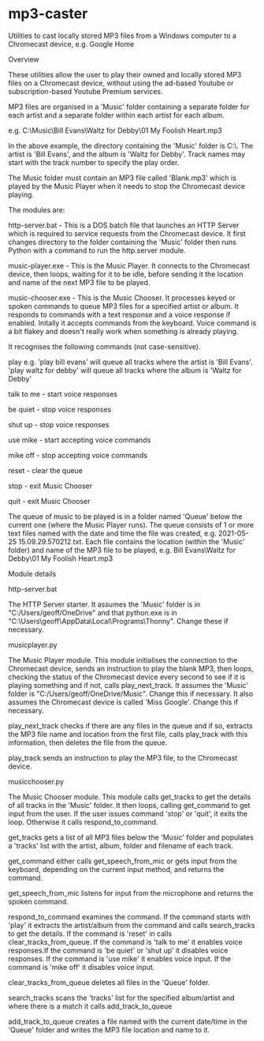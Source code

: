 # mp3-caster

Utilities to cast locally stored MP3 files from a Windows computer to a Chromecast device, e.g. Google Home

Overview

These utilities allow the user to play their owned and locally stored MP3 files on a Chromecast device, without using the ad-based Youtube or 
subscription-based Youtube Premium services. 

MP3 files are organised in a 'Music' folder containing a separate folder for each artist and a separate folder within each artist for each album.

e.g. C:\Music\Bill Evans\Waltz for Debby\01 My Foolish Heart.mp3
				
In the above example, the directory containing the 'Music' folder is C:\\. The artist is 'Bill Evans', and the album is 'Waltz for Debby'. Track names 
may start with the track number to specify the play order.

The Music folder must contain an MP3 file called 'Blank.mp3' which is played by the Music Player when it needs to stop the Chromecast device playing.

The modules are:

http-server.bat	- This is a DOS batch file that launches an HTTP Server which is required to service requests from the Chromecast device. It first changes directory to the folder containing the 'Music' folder then runs Python with a command to run the http.server module.
			
music-player.exe - This is the Music Player. It connects to the Chromecast device, then loops, waiting for it to be idle, before sending it the location and name of the next MP3 file to be played. 

music-chooser.exe - This is the Music Chooser. It processes keyed or spoken commands to queue MP3 files for a specified artist or album. It responds to commands with a text response and a voice response if enabled. Initally it accepts commands from the keyboard. Voice command is a bit flakey and doesn't really work when something is already playing.
			
It recognises the following commands (not case-sensitive). 			
			
play		e.g. 'play bill evans' will queue all tracks where the artist is 'Bill Evans'. 'play waltz for debby' will queue all tracks where the album is 'Waltz for Debby'

talk to me - start voice responses

be quiet - stop voice responses

shut up	- stop voice responses

use mike - start accepting voice commands

mike off - stop accepting voice commands

reset - clear the queue

stop - exit Music Chooser

quit - exit Music Chooser

The queue of music to be played is in a folder named 'Queue' below the current one (where the Music Player runs). The queue consists of 1 or more text 
files named with the date and time the file was created, e.g. 2021-05-25 15.09.29.570212.txt. Each file contains the location (within the 'Music' folder) 
and name of the MP3 file to be played, e.g. Bill Evans\Waltz for Debby\01 My Foolish Heart.mp3

Module details

http-server.bat

The HTTP Server starter. It assumes the 'Music' folder is in "C:/Users/geoff/OneDrive" and that python.exe is in 
"C:\Users\geoff\AppData\Local\Programs\Thonny". Change these if necessary. 

musicplayer.py

The Music Player module. This module initialises the connection to the Chromecast device, sends an instruction to play the blank MP3, then loops,
checking the status of the Chromecast device every second to see if it is playing something and if not, calls play_next_track. It assumes the 'Music'
folder is "C:/Users/geoff/OneDrive/Music". Change this if necessary. It also assumes the Chromecast device is called 'Miss Google'. Change this if 
necessary.

play_next_track checks if there are any files in the queue and if so, extracts the MP3 file name and location from the first file, calls play_track with
this information, then deletes the file from the queue.

play_track sends an instruction to play the MP3 file, to the Chromecast device.

musicchooser.py

The Music Chooser module. This module calls get_tracks to get the details of all tracks in the 'Music' folder. It then loops, calling get_command to get 
input from the user. If the user issues command 'stop' or 'quit', it exits the loop. Otherwise it calls respond_to_command.

get_tracks gets a list of all MP3 files below the 'Music' folder and populates a 'tracks' list with the artist, album, folder and filename of each track.

get_command either calls get_speech_from_mic or gets input from the keyboard, depending on the current input method, and returns the command.

get_speech_from_mic listens for input from the microphone and returns the spoken command.

respond_to_command examines the command. If the command starts with 'play' it extracts the artist/album from the command and calls search_tracks to get 
the details. If the command is 'reset' in calls clear_tracks_from_queue. If the command is 'talk to me' it enables voice responses.If the command is 'be 
quiet' or 'shut up' it disables voice responses. If the command is 'use mike' it enables voice input. If the command is 'mike off' it disables voice 
input.

clear_tracks_from_queue deletes all files in the 'Queue' folder.

search_tracks scans the 'tracks' list for the specified album/artist and where there is a match it calls add_track_to_queue

add_track_to_queue creates a file named with the current date/time in the 'Queue' folder and writes the MP3 file location and name to it.
